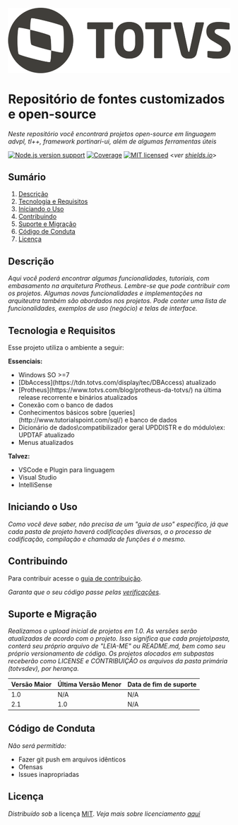 ![](header.png)

Repositório de fontes customizados e open-source 
====
_Neste repositório você encontrará projetos open-source em linguagem advpl, tl++, framework portinari-ui, além de algumas ferramentas úteis_

[![Node.js version support][shield-node]](#)
[![Coverage][shield-coverage]](#)
[![MIT licensed][shield-license]](#) <_ver [shields.io][shield]_>

Sumário
----

1. [Descrição](#descrição)
2. [Tecnologia e Requisitos](#tecnologia-e-requisitos)
3. [Iniciando o Uso](#iniciando-o-uso)
4. [Contribuindo](#contribuindo)
5. [Suporte e Migração](#suporte-e-migração)
6. [Código de Conduta](#código-de-conduta)
7. [Licença](#licença)

Descrição
----

_Aqui você poderá encontrar algumas funcionalidades, tutoriais, com embasamento na arquitetura Protheus. Lembre-se que pode contribuir com os projetos. Algumas novas funcionalidades e implementações na arquiteutra também são abordados nos projetos.
Pode conter uma lista de funcionalidades, exemplos de uso (negócio) e telas de interface._

Tecnologia e Requisitos
----

Esse projeto utiliza o ambiente a seguir:

<p><b>Essenciais:</b></p>
<ul>
  <li>Windows SO >=7</li>
  <li>[DbAccess](https://tdn.totvs.com/display/tec/DBAccess) atualizado</li>
  <li>[Protheus](https://www.totvs.com/blog/protheus-da-totvs/) na última release recorrente e binários atualizados</li>
  <li>Conexão com o banco de dados</li>
  <li>Conhecimentos básicos sobre [queries](http://www.tutorialspoint.com/sql/) e banco de dados</li>
  <li>Dicionário de dados\compatibilizador geral UPDDISTR e do módulo\ex: UPDTAF atualizado</li>
  <li>Menus atualizados</li>
</ul>
<p><b>Talvez:</b></p>
<ul>
  <li>VSCode e Plugin para linguagem</li>
  <li>Visual Studio</li>
  <li>IntelliSense</li>
</ul>


Iniciando o Uso
----

_Como você deve saber, não precisa de um "guia de uso" específico, já que cada pasta de projeto haverá codificações diversas, a o processo de codificação, compilação e chamada de funções é o mesmo._


Contribuindo
----

Para contribuir acesse o [guia de contribuição](CONTRIBUTING.md).


_Garanta que o seu código passe pelas [verificações](https://targettrust.com.br/blog/os-13-principais-tipos-de-testes-de-software/)_.


Suporte e Migração
----

_Realizamos o upload inicial de projetos em 1.0. As versões serão atualizadas de acordo com o projeto. Isso significa que cada projeto\pasta, conterá seu próprio arquivo de "LEIA-ME" ou README.md, bem como seu próprio versionamento de código. Os projetos alocados em subpastas receberão como LICENSE e CONTRIBUIÇÃO os arquivos da pasta primária (totvsdev), por herança._

| Versão Maior  | Última Versão Menor | Data de fim de suporte |
| :------------ | :------------------ | :--------------------- |
| 1.0           | N/A                 | N/A                    |
| 2.1           | 1.0                 | N/A                    |


Código de Conduta
----
_Não será permitido:_
<ul>
  <li>Fazer git push em arquivos idênticos</li>
  <li>Ofensas</li>
  <li>Issues inapropriadas</li>
</ul>


Licença
----

_Distribuído sob_ a licença [MIT](LICENSE). _Veja mais sobre licenciamento [aqui](https://choosealicense.com/licenses/)_

[shield]: https://www.shields.io
[shield-coverage]: https://img.shields.io/badge/coverage-80%25-brightgreen.svg
[shield-license]: https://img.shields.io/badge/license-MIT-blue.svg
[shield-node]: https://img.shields.io/badge/node.js%20support-8.8.1-brightgreen.svg
